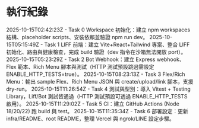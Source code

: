 # 執行紀錄

2025-10-15T02:42:23Z - Task 0 Workspace 初始化：建立 npm workspaces 結構、placeholder scripts、安裝依賴並驗證 npm run dev。
2025-10-15T05:15:49Z - Task 1 LIFF 前端：建立 Vite+React+Tailwind 專案、整合 LIFF 初始化、路由與健康檢查，完成 build 驗證（dev 指令在沙箱無法開放 port）。
2025-10-15T05:23:29Z - Task 2 Bot Webhook：建立 Express webhook、Flex 範本、Rich Menu 腳本與測試（HTTP 測試預設跳過需設定 ENABLE_HTTP_TESTS=true）。
2025-10-15T08:23:13Z - Task 3 Flex/Rich Menu：輸出 sample Flex、Rich Menu JSON 與 create/upload/link 腳本，支援 dry-run。
2025-10-15T11:26:54Z - Task 4 測試與型別：導入 Vitest + Testing Library，Liff/Bot 測試皆通過（HTTP 測試預設可透過 ENABLE_HTTP_TESTS 啟用）。
2025-10-15T11:29:02Z - Task 5 CI：建立 GitHub Actions (Node 18/20/22) 跑 build 與 test。
2025-10-15T11:35:34Z - Task 6 部署設定：更新 infra/README、root README，整理 Vercel 與 ngrok/LINE 設定步驟。
